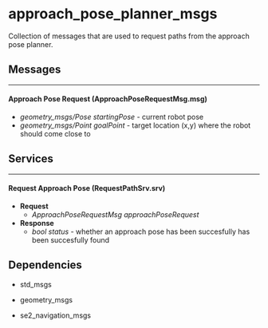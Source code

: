 # approach\_pose\_planner\_msgs

Collection of messages that are used to request paths from the approach pose planner.

## Messages
-----------

#### Approach Pose Request (ApproachPoseRequestMsg.msg)

+ *geometry_msgs/Pose startingPose* - current robot pose
+ *geometry_msgs/Point goalPoint* - target location (x,y) where the robot should come close to

## Services
-----------

#### Request Approach Pose (RequestPathSrv.srv)

+ **Request**
    + *ApproachPoseRequestMsg approachPoseRequest*
+ **Response**
    + *bool status* - whether an approach pose has been succesfully has been succesfully found

## Dependencies

* std\_msgs

* geometry\_msgs

* se2\_navigation\_msgs
